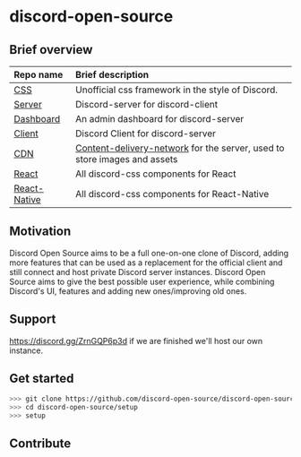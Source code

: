 # discord-open-source

## Brief overview

| Repo name                                                                   | Brief description                                                                                                                  |
| :-------------------------------------------------------------------------- | :--------------------------------------------------------------------------------------------------------------------------------- |
| [CSS](https://github.com/discord-open-source/discord-css)                   | Unofficial css framework in the style of Discord.                                                                                  |
| [Server](https://github.com/discord-open-source/discord-server)             | Discord-server for discord-client                                                                                                  |
| [Dashboard](https://github.com/discord-open-source/discord-dashboard)       | An admin dashboard for discord-server                                                                                              |
| [Client](https://github.com/discord-open-source/discord-client)             | Discord Client for discord-server                                                                                                  |
| [CDN](https://github.com/discord-open-source/discord-cdn)                   | [Content-delivery-network](https://www.cloudflare.com/learning/cdn/what-is-a-cdn/) for the server, used to store images and assets |
| [React](https://github.com/discord-open-source/discord-react)               | All discord-css components for React                                                                                               |
| [React-Native](https://github.com/discord-open-source/discord-react-native) | All discord-css components for React-Native                                                                                        |

## Motivation

Discord Open Source aims to be a full one-on-one clone of Discord, adding more features that can be used as a replacement for the official client and still connect and host private Discord server instances.
Discord Open Source aims to give the best possible user experience, while combining Discord's UI, features and adding new ones/improving old ones.

## Support
https://discord.gg/ZrnGQP6p3d
if we are finished we'll host our own instance.

## Get started

```bash
>>> git clone https://github.com/discord-open-source/discord-open-source.git
>>> cd discord-open-source/setup
>>> setup
```

## Contribute
